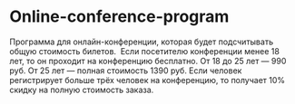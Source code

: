 # Online-conference-program
Программа для онлайн-конференции, которая будет подсчитывать общую стоимость билетов.  Если посетителю конференции менее 18 лет, то он проходит на конференцию бесплатно. От 18 до 25 лет — 990 руб. От 25 лет — полная стоимость 1390 руб. Если человек регистрирует больше трёх человек на конференцию, то получает 10% скидку на полную стоимость заказа.
